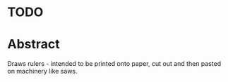 # TODO

# Abstract
Draws rulers - intended to be printed onto paper, cut out and then pasted on machinery like saws.
